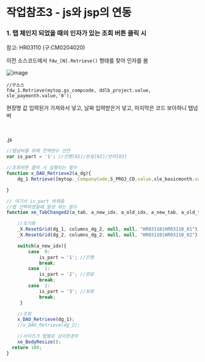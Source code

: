 # 작업참조3 - js와 jsp의 연동  

### 1. 탭 체인지 되었을 때의 인자가 있는 조회 버튼 클릭 시   
참고: HR03110 (구:CM0204020)  

이전 소스코드에서 `fdw_[N].Retrieve()` 형태를 찾아 인자를 봄   

![image](https://user-images.githubusercontent.com/61939286/133907172-49dd8bc0-7f77-468b-a271-1fcad9ff07fa.png)  


```
//구소스
fdw_1.Retrieve(mytop.gs_compcode, ddlb_project.value, sle_paymonth.value,'0');
```
현장명 값 입력된거 가져와서 넣고, 날짜 입력받은거 넣고, 마지막은 코드 보아하니 탭넘버  

<br>  

.js
```js
//탭넘버를 위해 전역변수 선언
var is_part = '1'; //진행[01]/완료[02]/반려[03]

//조회버튼 클릭 시 실행되는 함수
function x_DAO_Retrieve2(a_dg){
	dg_1.Retrieve([mytop._CompanyCode,S_PROJ_CD.value,sle_basicmonth.value,is_part]);

}

// 여기서 is_part 바꿔줌
//탭 선택하였을때 발생 하는 함수
function xe_TabChanged2(a_tab, a_new_idx, a_old_idx, a_new_tab, a_old_tab){

	//초기화
	_X.ResetGrid(dg_1, columns_dg_2, null, null, "HR03110|HR03110_01");
	_X.ResetGrid(dg_2, columns_dg_2, null, null, "HR03110|HR03110_02");

	switch(a_new_idx){
		case  0:
			is_part = '1'; //진행
		   	break;
		case  1:
			is_part = '2'; //완료
		  	break;
		case  2:
			is_part = '3'; //보류
			break;
 	 }

	//조회
	x_DAO_Retrieve(dg_1);
	//x_DAO_Retrieve(dg_2);

	//사이즈가 탭별로 상이한경우
	xe_BodyResize();
  return 100;
}
```
